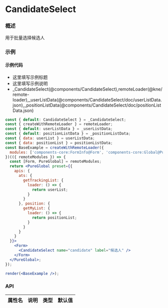 
# CandidateSelect


### 概述

用于批量选择候选人


### 示例

#### 示例代码

- 这里填写示例标题
- 这里填写示例说明
- _CandidateSelect(@components/CandidateSelect),remoteLoader(@kne/remote-loader),_userListData(@components/CandidateSelect/doc/userListData.json),_positionListData(@components/CandidateSelect/doc/positionListData.json)

```jsx
const { default: CandidateSelect } = _CandidateSelect;
const { createWithRemoteLoader } = remoteLoader;
const { default: userListData } = _userListData;
const { default: positionListData } = _positionListData;
const { data: userList } = userListData;
const { data: positionList } = positionListData;
const BaseExample = createWithRemoteLoader({
  modules: ['components-core:FormInfo@Form', 'components-core:Global@PureGlobal']
})(({ remoteModules }) => {
  const [Form, PureGlobal] = remoteModules;
  return <PureGlobal preset={{
    apis: {
      ats: {
        getTrackingList: {
          loader: () => {
            return userList;
          }
        }
      }, position: {
        getMyList: {
          loader: () => {
            return positionList;
          }
        }
      }
    }
  }}>
    <Form>
      <CandidateSelect name="candidate" label="候选人" />
    </Form>
  </PureGlobal>;
});

render(<BaseExample />);

```


### API

|属性名|说明|类型|默认值|
|  ---  | ---  | --- | --- |

